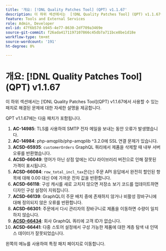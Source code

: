 ```yaml
---
title: '개요: [!DNL Quality Patches Tool] (QPT) v1.1.67'
description: 이 하위 섹션에서는  [!DNL Quality Patches Tool] (QPT) v1.1.67에서 사용할 수 있는 패치로 해결된 문제에 대한 자세한 설명을 제공합니다.
feature: Tools and External Services
role: Admin, Developer
exl-id: 47f6b57d-b945-4e77-8630-2df709a3469e
source-git-commit: f26ada4171197107866c45db7a711bce8be1d18e
workflow-type: tm+mt
source-wordcount: '191'
ht-degree: 0%

---
```


# 개요: [!DNL Quality Patches Tool]&#x200B;(QPT) v1.1.67

이 하위 섹션에서는 [!DNL Quality Patches Tool]&#x200B;(QPT) v1.1.67에서 사용할 수 있는 패치로 해결된 문제에 대한 자세한 설명을 제공합니다.

QPT v1.1.67에는 다음 패치가 포함됩니다.
1. **AC-14985**: TLS를 사용하여 SMTP 전자 메일을 보내는 동안 오류가 발생했습니다.
1. **AC-14984**: php-amqplib/php-amqplib ^3.2.0에 SSL 연결 문제가 있습니다.
1. **ACSD-65935**: `customerOrders` GraphQL 쿼리에서 제품을 삭제할 때 내부 서버 오류를 반환했습니다.
1. **ACSD-66049**: 영어가 아닌 상점 앞에는 ICU 라이브러리 버전으로 인해 잘못된 가격이 표시됩니다.
1. **ACSD-66084**: `row_total_incl_tax`은(는) 주문 API 응답에서 완전히 할인된 항목에 대해 0.00 대신 0에 가까운 잔차 값을 반환합니다.
1. **ACSD-66118**: 구성 캐시를 새로 고치지 않으면 저장소 보기 코드를 업데이트하면 디자인 구성 설정이 지워집니다.
1. **ACSD-66139**: GraphQL이 주문 배치 중에 존재하지 않거나 비활성 장바구니에 대해 정의되지 않은 오류를 반환합니다.
1. **ACSD-66301**: 주문에서 다시 관리자의 장바구니로 제품을 이동하면 수량이 일치하지 않습니다.
1. **[ACSD-66434](/help/tools/quality-patches-tool/patches-available-in-qpt/v1-1-67/acsd-66434-customer-id-missing-from-company-graphql-queries.md)**: 회사 GraphQL 쿼리에 고객 ID가 없습니다.
1. **ACSD-66441**: 다중 스토어 설정에서 구성 가능한 제품에 대한 계층 탐색 내 인덱스 데이터가 잘못되었습니다.

왼쪽의 메뉴를 사용하여 특정 패치 페이지로 이동합니다.

